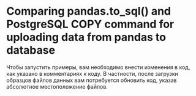 # Comparing pandas.to_sql() and PostgreSQL COPY command for uploading data from pandas to database

Чтобы запустить примеры, вам необходимо внести изменения в код, как указано в комментариях к коду. 
В частности, после загрузки образцов файлов данных вам потребуется обновить код, указав абсолютное местоположение файлов.